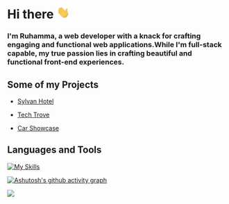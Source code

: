 <h1> Hi there <img  src="https://raw.githubusercontent.com/ABSphreak/ABSphreak/master/gifs/Hi.gif" width="30px"></h1>



<h3>I'm Ruhamma, a web developer with a knack for crafting engaging and functional web applications.While I'm full-stack capable, my true passion lies in crafting beautiful and functional front-end experiences.
</h3>



<h2>Some of my Projects</h2>
<ul> 
<li>
  
  [Sylvan Hotel](https://sylvan-hotel.vercel.app/)</li>

<li>
  
  [Tech Trove](https://tech-trove1-wu6u.vercel.app/)</li>
  <li>
    
  [Car Showcase](https://car-showcase-pink-five.vercel.app/)</li>

</ul>

<h2>Languages and Tools</h2>

[![My Skills](https://skillicons.dev/icons?i=nextjs,react,redux,js,ts,sass,tailwind,mongodb,mysql,nodejs,express,html,css,cpp,java,figma)](https://skillicons.dev)


[![Ashutosh's github activity graph](https://github-readme-activity-graph.vercel.app/graph?username=Ruhamma&theme=github-compact)](https://github.com/ashutosh00710/github-readme-activity-graph)

![](https://github-readme-stats.vercel.app/api/top-langs/?username=Ruhamma&theme=dark&hide_border=false&include_all_commits=false&count_private=false&layout=compact)

